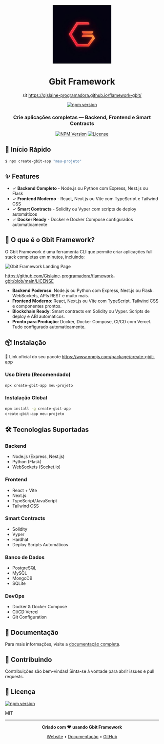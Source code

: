 <div align="center">

<img src="./src/assets/gbit-logo.png" alt="Gbit Framework Logo" width="192" height="192" />



# Gbit  Framework 
 sit https://gislaine-programadora.github.io/flamework-gbit/

[![npm version](https://img.shields.io/npm/v/create-gbit-app.svg)](https://www.npmjs.com/package/create-gbit-app)

### Crie aplicações completas — Backend, Frontend e Smart Contracts

[![NPM Version](https://img.shields.io/npm/v/create-gbit-app.svg)](https://www.npmjs.com/package/create-gbit-app)
[![License](https://img.shields.io/npm/l/create-gbit-app.svg)](https://github.com/Gislaine-programadora/create-gbit-app/blob/main/LICENSE)

</div>

## 🚀 Início Rápido

```bash
$ npx create-gbit-app "meu-projeto"
```

## ✨ Features

- ✓ **Backend Completo** - Node.js ou Python com Express, Nest.js ou Flask
- ✓ **Frontend Moderno** - React, Next.js ou Vite com TypeScript e Tailwind CSS
- ✓ **Smart Contracts** - Solidity ou Vyper com scripts de deploy automáticos
- ✓ **Docker Ready** - Docker e Docker Compose configurados automaticamente

## 🎯 O que é o Gbit Framework?

O Gbit Framework é uma ferramenta CLI que permite criar aplicações full stack completas em minutos, incluindo:

![Gbit Framework Landing Page](https://copilot.microsoft.com/th/id/BCO.ffb573bf-1723-48ba-b20d-f16c1acfc020.png)

https://github.com/Gislaine-programadora/flamework-gbit/blob/main/LICENSE

- **Backend Poderoso**: Node.js ou Python com Express, Nest.js ou Flask. WebSockets, APIs REST e muito mais.
- **Frontend Moderno**: React, Next.js ou Vite com TypeScript. Tailwind CSS e componentes prontos.
- **Blockchain Ready**: Smart contracts em Solidity ou Vyper. Scripts de deploy e ABI automáticos.
- **Pronto para Produção**: Docker, Docker Compose, CI/CD com Vercel. Tudo configurado automaticamente.

## 📦 Instalação

🔗 Link oficial do seu pacote   https://www.npmjs.com/package/create-gbit-app


### Uso Direto (Recomendado)

```bash
npx create-gbit-app meu-projeto
```

### Instalação Global

```bash
npm install -g create-gbit-app
create-gbit-app meu-projeto
```

## 🛠️ Tecnologias Suportadas

### Backend
- Node.js (Express, Nest.js)
- Python (Flask)
- WebSockets (Socket.io)

### Frontend
- React + Vite
- Next.js
- TypeScript/JavaScript
- Tailwind CSS

### Smart Contracts
- Solidity
- Vyper
- Hardhat
- Deploy Scripts Automáticos

### Banco de Dados
- PostgreSQL
- MySQL
- MongoDB
- SQLite

### DevOps
- Docker & Docker Compose
- CI/CD Vercel
- Git Configuration

## 📖 Documentação

Para mais informações, visite a [documentação completa](https://github.com/gislaine-programadora/create-gbit-app).

## 🤝 Contribuindo

Contribuições são bem-vindas! Sinta-se à vontade para abrir issues e pull requests.

## 📄 Licença

[![npm version](https://img.shields.io/npm/v/create-gbit-app.svg)](https://www.npmjs.com/package/create-gbit-app)

MIT

---

<div align="center">

**Criado com ❤️ usando Gbit Framework**

[Website](https://gbitframework.com) • [Documentação](https://docs.gbitframework.com) • [GitHub](https://github.com/gislaine-programadora/create-gbit-app)

</div>
